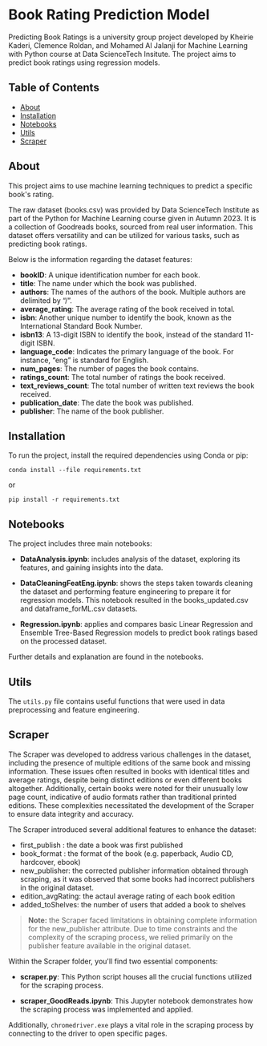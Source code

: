 # Book Rating Prediction Model
Predicting Book Ratings is a university group project developed by Kheirie Kaderi, Clemence Roldan, and Mohamed Al Jalanji for Machine Learning with Python course at Data ScienceTech Insitute. The project aims to predict book ratings using regression models.
## Table of Contents
- [About](#about)
- [Installation](#installation)
- [Notebooks](#notebooks)
- [Utils](#utils)
- [Scraper](#scraper)

## About
This project aims to use machine learning techniques to predict a specific book's rating.

The raw dataset (books.csv) was provided by Data ScienceTech Institute as part of the Python for Machine Learning course given in Autumn 2023. It is a collection of Goodreads books, sourced from real user information. This dataset offers versatility and can be utilized for various tasks, such as predicting book ratings.

Below is the information regarding the dataset features:

- **bookID**: A unique identification number for each book.
- **title**: The name under which the book was published.
- **authors**: The names of the authors of the book. Multiple authors are delimited by “/”.
- **average_rating**: The average rating of the book received in total.
- **isbn**: Another unique number to identify the book, known as the International Standard Book Number.
- **isbn13**: A 13-digit ISBN to identify the book, instead of the standard 11-digit ISBN.
- **language_code**: Indicates the primary language of the book. For instance, “eng” is standard for English.
- **num_pages**: The number of pages the book contains.
- **ratings_count**: The total number of ratings the book received.
- **text_reviews_count**: The total number of written text reviews the book received.
- **publication_date**: The date the book was published.
- **publisher**: The name of the book publisher.

## Installation

To run the project, install the required dependencies using Conda or pip:

```
conda install --file requirements.txt
```
or 

```
pip install -r requirements.txt
```
## Notebooks

The project includes three main notebooks:

- **DataAnalysis.ipynb**: includes analysis of the dataset, exploring its features, and gaining insights into the data.

- **DataCleaningFeatEng.ipynb**: shows the steps taken towards cleaning the dataset and performing feature engineering to prepare it for regression models. This notebook resulted in the books_updated.csv and dataframe_forML.csv datasets.

- **Regression.ipynb**: applies and compares basic Linear Regression and Ensemble Tree-Based Regression models to predict book ratings based on the processed dataset.

Further details and explanation are found in the notebooks.

## Utils

The `utils.py` file contains useful functions that were used in data preprocessing and feature engineering.

## Scraper

The Scraper was developed to address various challenges in the dataset, including the presence of multiple editions of the same book and missing information. These issues often resulted in books with identical titles and average ratings, despite being distinct editions or even different books altogether. Additionally, certain books were noted for their unusually low page count, indicative of audio formats rather than traditional printed editions. These complexities necessitated the development of the Scraper to ensure data integrity and accuracy.

The Scraper introduced several additional features to enhance the dataset:

- first_publish : the date a book was first published
- book_format : the format of the book (e.g. paperback, Audio CD, hardcover, ebook)
- new_publisher: the corrected publisher information obtained through scraping, as it was observed that some books had incorrect publishers in the original dataset.
- edition_avgRating: the actaul average rating of each book edition
- added_toShelves: the number of users that added a book to shelves

> **Note:** the Scraper faced limitations in obtaining complete information for the new_publisher attribute. Due to time constraints and the complexity of the scraping process, we relied primarily on the publisher feature available in the original dataset.

Within the Scraper folder, you'll find two essential components:

- **scraper.py**: This Python script houses all the crucial functions utilized for the scraping process.

- **scraper_GoodReads.ipynb**: This Jupyter notebook demonstrates how the scraping process was implemented and applied.

Additionally, `chromedriver.exe` plays a vital role in the scraping process by connecting to the driver to open specific pages.

